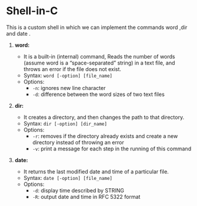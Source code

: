 # Shell-in-C
This is a custom shell in which we can implement the commands word ,dir and date . 
1) **word:**
   - It is a built-in (internal) command, Reads the number of words (assume word is a “space-separated” string) in a text file, and throws an error if the file does not exist.
   - Syntax: `word [-option] [file_name]`
   - Options:
     - `-n`: ignores new line character
     - `-d`: difference between the word sizes of two text files

2) **dir:**
   - It creates a directory, and then changes the path to that directory.
   - Syntax: `dir [-option] [dir_name]`
   - Options:
     - `-r`: removes if the directory already exists and create a new directory instead of throwing an error
     - `-v`: print a message for each step in the running of this command

3) **date:**
   - It returns the last modified date and time of a particular file.
   - Syntax: `date [-option] [file_name]`
   - Options:
     - `-d`: display time described by STRING
     - `-R`: output date and time in RFC 5322 format